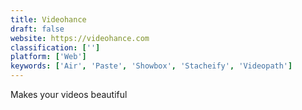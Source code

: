 ```yaml
---
title: Videohance
draft: false 
website: https://videohance.com
classification: ['']
platform: ['Web']
keywords: ['Air', 'Paste', 'Showbox', 'Stacheify', 'Videopath']
---
```

Makes your videos beautiful